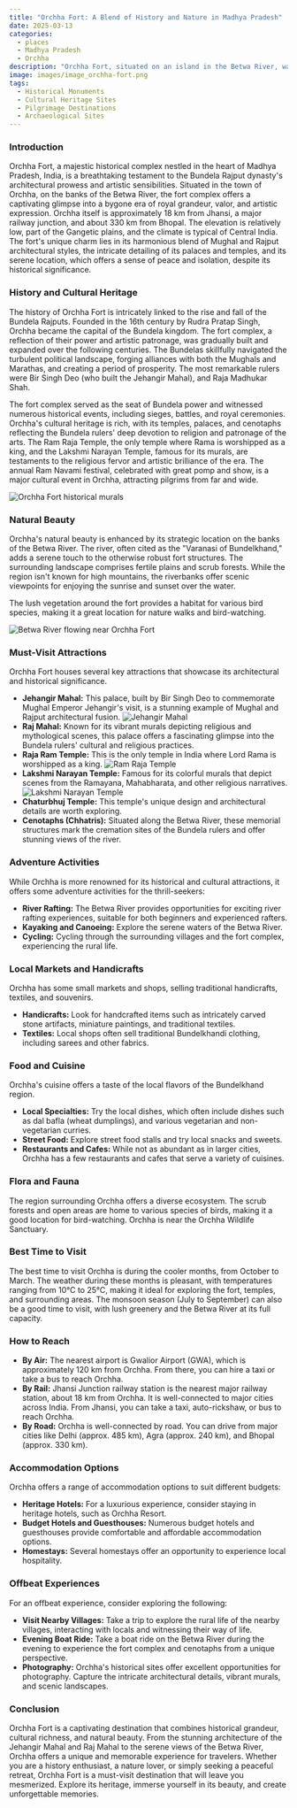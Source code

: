 ```yaml
---
title: "Orchha Fort: A Blend of History and Nature in Madhya Pradesh"
date: 2025-03-13
categories:
  - places
  - Madhya Pradesh
  - Orchha
description: "Orchha Fort, situated on an island in the Betwa River, was built by Raja Rudra Prakash in 1506. It served as a strategic defense point for the Bundela kings against Mughal emperor Akbar. The fort features palaces like Jahangir Palace and Sheesh Mahal, showcasing intricate architecture. Notable is the Arun Ghati Temple dedicated to Queen Aruna. Surrounded by natural beauty, Orchha Fort offers a unique blend of history and nature."
image: images/image_orchha-fort.png
tags: 
  - Historical Monuments
  - Cultural Heritage Sites
  - Pilgrimage Destinations
  - Archaeological Sites
---
```



### **Introduction**

Orchha Fort, a majestic historical complex nestled in the heart of Madhya Pradesh, India, is a breathtaking testament to the Bundela Rajput dynasty's architectural prowess and artistic sensibilities. Situated in the town of Orchha, on the banks of the Betwa River, the fort complex offers a captivating glimpse into a bygone era of royal grandeur, valor, and artistic expression. Orchha itself is approximately 18 km from Jhansi, a major railway junction, and about 330 km from Bhopal. The elevation is relatively low, part of the Gangetic plains, and the climate is typical of Central India. The fort's unique charm lies in its harmonious blend of Mughal and Rajput architectural styles, the intricate detailing of its palaces and temples, and its serene location, which offers a sense of peace and isolation, despite its historical significance.

### **History and Cultural Heritage**

The history of Orchha Fort is intricately linked to the rise and fall of the Bundela Rajputs. Founded in the 16th century by Rudra Pratap Singh, Orchha became the capital of the Bundela kingdom. The fort complex, a reflection of their power and artistic patronage, was gradually built and expanded over the following centuries. The Bundelas skillfully navigated the turbulent political landscape, forging alliances with both the Mughals and Marathas, and creating a period of prosperity. The most remarkable rulers were Bir Singh Deo (who built the Jehangir Mahal), and Raja Madhukar Shah.

The fort complex served as the seat of Bundela power and witnessed numerous historical events, including sieges, battles, and royal ceremonies. Orchha's cultural heritage is rich, with its temples, palaces, and cenotaphs reflecting the Bundela rulers' deep devotion to religion and patronage of the arts. The Ram Raja Temple, the only temple where Rama is worshipped as a king, and the Lakshmi Narayan Temple, famous for its murals, are testaments to the religious fervor and artistic brilliance of the era. The annual Ram Navami festival, celebrated with great pomp and show, is a major cultural event in Orchha, attracting pilgrims from far and wide.

<img src="placeholder_image_history_cultural_heritage.jpg" alt="Orchha Fort historical murals">

### **Natural Beauty**

Orchha's natural beauty is enhanced by its strategic location on the banks of the Betwa River. The river, often cited as the "Varanasi of Bundelkhand," adds a serene touch to the otherwise robust fort structures. The surrounding landscape comprises fertile plains and scrub forests. While the region isn't known for high mountains, the riverbanks offer scenic viewpoints for enjoying the sunrise and sunset over the water.

The lush vegetation around the fort provides a habitat for various bird species, making it a great location for nature walks and bird-watching.

<img src="placeholder_image_natural_beauty.jpg" alt="Betwa River flowing near Orchha Fort">

### **Must-Visit Attractions**

Orchha Fort houses several key attractions that showcase its architectural and historical significance.

*   **Jehangir Mahal:** This palace, built by Bir Singh Deo to commemorate Mughal Emperor Jehangir's visit, is a stunning example of Mughal and Rajput architectural fusion. <img src="placeholder_image_jehangir_mahal.jpg" alt="Jehangir Mahal">
*   **Raj Mahal:** Known for its vibrant murals depicting religious and mythological scenes, this palace offers a fascinating glimpse into the Bundela rulers' cultural and religious practices.
*   **Raja Ram Temple:** This is the only temple in India where Lord Rama is worshipped as a king. <img src="placeholder_image_ram_raja_temple.jpg" alt="Ram Raja Temple">
*   **Lakshmi Narayan Temple:** Famous for its colorful murals that depict scenes from the Ramayana, Mahabharata, and other religious narratives. <img src="placeholder_image_lakshmi_narayan_temple.jpg" alt="Lakshmi Narayan Temple">
*   **Chaturbhuj Temple:** This temple's unique design and architectural details are worth exploring.
*   **Cenotaphs (Chhatris):** Situated along the Betwa River, these memorial structures mark the cremation sites of the Bundela rulers and offer stunning views of the river.

### **Adventure Activities**

While Orchha is more renowned for its historical and cultural attractions, it offers some adventure activities for the thrill-seekers:

*   **River Rafting:** The Betwa River provides opportunities for exciting river rafting experiences, suitable for both beginners and experienced rafters.
*   **Kayaking and Canoeing:** Explore the serene waters of the Betwa River.
*   **Cycling:** Cycling through the surrounding villages and the fort complex, experiencing the rural life.

### **Local Markets and Handicrafts**

Orchha has some small markets and shops, selling traditional handicrafts, textiles, and souvenirs.

*   **Handicrafts:** Look for handcrafted items such as intricately carved stone artifacts, miniature paintings, and traditional textiles.
*   **Textiles:** Local shops often sell traditional Bundelkhandi clothing, including sarees and other fabrics.

### **Food and Cuisine**

Orchha's cuisine offers a taste of the local flavors of the Bundelkhand region.

*   **Local Specialties:** Try the local dishes, which often include dishes such as dal bafla (wheat dumplings), and various vegetarian and non-vegetarian curries.
*   **Street Food:** Explore street food stalls and try local snacks and sweets.
*   **Restaurants and Cafes:** While not as abundant as in larger cities, Orchha has a few restaurants and cafes that serve a variety of cuisines.

### **Flora and Fauna**

The region surrounding Orchha offers a diverse ecosystem. The scrub forests and open areas are home to various species of birds, making it a good location for bird-watching. Orchha is near the Orchha Wildlife Sanctuary.

### **Best Time to Visit**

The best time to visit Orchha is during the cooler months, from October to March. The weather during these months is pleasant, with temperatures ranging from 10°C to 25°C, making it ideal for exploring the fort, temples, and surrounding areas. The monsoon season (July to September) can also be a good time to visit, with lush greenery and the Betwa River at its full capacity.

### **How to Reach**

*   **By Air:** The nearest airport is Gwalior Airport (GWA), which is approximately 120 km from Orchha. From there, you can hire a taxi or take a bus to reach Orchha.
*   **By Rail:** Jhansi Junction railway station is the nearest major railway station, about 18 km from Orchha. It is well-connected to major cities across India. From Jhansi, you can take a taxi, auto-rickshaw, or bus to reach Orchha.
*   **By Road:** Orchha is well-connected by road. You can drive from major cities like Delhi (approx. 485 km), Agra (approx. 240 km), and Bhopal (approx. 330 km).

### **Accommodation Options**

Orchha offers a range of accommodation options to suit different budgets:

*   **Heritage Hotels:** For a luxurious experience, consider staying in heritage hotels, such as Orchha Resort.
*   **Budget Hotels and Guesthouses:** Numerous budget hotels and guesthouses provide comfortable and affordable accommodation options.
*   **Homestays:** Several homestays offer an opportunity to experience local hospitality.

### **Offbeat Experiences**

For an offbeat experience, consider exploring the following:

*   **Visit Nearby Villages:** Take a trip to explore the rural life of the nearby villages, interacting with locals and witnessing their way of life.
*   **Evening Boat Ride:** Take a boat ride on the Betwa River during the evening to experience the fort complex and cenotaphs from a unique perspective.
*   **Photography:** Orchha's historical sites offer excellent opportunities for photography. Capture the intricate architectural details, vibrant murals, and scenic landscapes.

### **Conclusion**

Orchha Fort is a captivating destination that combines historical grandeur, cultural richness, and natural beauty. From the stunning architecture of the Jehangir Mahal and Raj Mahal to the serene views of the Betwa River, Orchha offers a unique and memorable experience for travelers. Whether you are a history enthusiast, a nature lover, or simply seeking a peaceful retreat, Orchha Fort is a must-visit destination that will leave you mesmerized. Explore its heritage, immerse yourself in its beauty, and create unforgettable memories.


